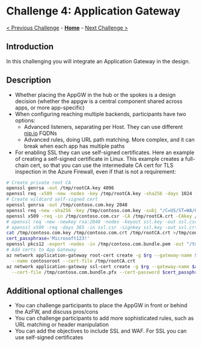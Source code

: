 # Challenge 4: Application Gateway

[< Previous Challenge](./03-Asymmetric.md) - **[Home](README.md)** - [Next Challenge >](./05-PaaS.md)

## Introduction

In this challenging you will integrate an Application Gateway in the design.

## Description

* Whether placing the AppGW in the hub or the spokes is a design decision (whether the appgw is a central component shared across apps, or more app-specific)
* When configuring reaching multiple backends, participants have two options:
    * Advanced listeners, separating per Host. They can use different [nip.io](https://nip.io) FQDNs
    * Advanced rules, doing URL path matching. More complex, and it can break when each app has multiple paths
* For enabling SSL they can use self-signed certificates. Here an example of creating a self-signed certificate in Linux. This example creates a full-chain cert, so that you can use the intermediate CA cert for TLS inspection in the Azure Firewall, even if that is not a requirement:

```bash
# Create private root CA
openssl genrsa -out /tmp/rootCA.key 4096
openssl req -x509 -new -nodes -key /tmp/rootCA.key -sha256 -days 1024 -subj "/C=US/ST=WA/O=Contoso/CN=root.contoso.com" -out /tmp/rootCA.crt
# Create wildcard self-signed cert
openssl genrsa -out /tmp/contoso.com.key 2048
openssl req -new -sha256 -key /tmp/contoso.com.key -subj "/C=US/ST=WA/O=Contoso, Inc./CN=*.contoso.com" -out /tmp/contoso.com.csr
openssl x509 -req -in /tmp/contoso.com.csr -CA /tmp/rootCA.crt -CAkey /tmp/rootCA.key -CAcreateserial -out /tmp/contoso.com.crt -days 500 -sha256
# openssl req -new -newkey rsa:2048 -nodes -keyout ssl.key -out ssl.csr -subj "/C=US/ST=WA/L=Redmond/O=AppDev/OU=IT/CN=*.contoso.com"
# openssl x509 -req -days 365 -in ssl.csr -signkey ssl.key -out ssl.crt
cat /tmp/contoso.com.key /tmp/contoso.com.crt /tmp/rootCA.crt >/tmp/contoso.com.bundle.pem
cert_passphrase='Microsoft123!'
openssl pkcs12 -export -nodes -in /tmp/contoso.com.bundle.pem -out "/tmp/contoso.com.bundle.pfx" -passout "pass:$cert_passphrase"
# Add certs to App Gateway
az network application-gateway root-cert create -g $rg --gateway-name $appgw_name \
  --name contosoroot --cert-file /tmp/rootCA.crt
az network application-gateway ssl-cert create -g $rg --gateway-name $appgw_name -n contoso \
  --cert-file /tmp/contoso.com.bundle.pfx --cert-password $cert_passphrase
```

## Additional optional challenges

* You can challenge participants to place the AppGW in front or behind the AzFW, and discuss pros/cons
* You can challenge participants to add more sophisticated rules, such as URL matching or header manipulation
* You can add the objectives to include SSL and WAF. For SSL you can use self-signed certificates
